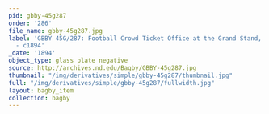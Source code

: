 ```yaml
---
pid: gbby-45g287
order: '286'
file_name: gbby-45g287.jpg
label: 'GBBY 45G/287: Football Crowd Ticket Office at the Grand Stand, Cartier Field?
  - c1894'
_date: '1894'
object_type: glass plate negative
source: http://archives.nd.edu/Bagby/GBBY-45g287.jpg
thumbnail: "/img/derivatives/simple/gbby-45g287/thumbnail.jpg"
full: "/img/derivatives/simple/gbby-45g287/fullwidth.jpg"
layout: bagby_item
collection: bagby
---
```

